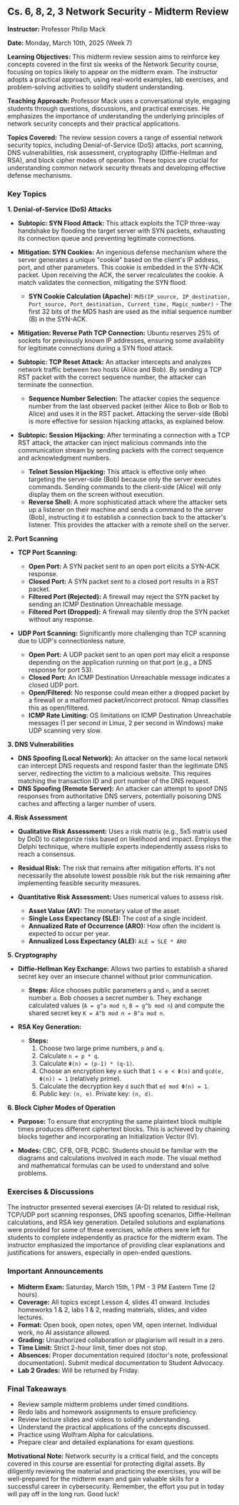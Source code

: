 ## Cs. 6, 8, 2, 3 Network Security - Midterm Review

**Instructor:** Professor Philip Mack

**Date:** Monday, March 10th, 2025 (Week 7)

**Learning Objectives:** This midterm review session aims to reinforce key concepts covered in the first six weeks of the Network Security course, focusing on topics likely to appear on the midterm exam. The instructor adopts a practical approach, using real-world examples, lab exercises, and problem-solving activities to solidify student understanding.

**Teaching Approach:** Professor Mack uses a conversational style, engaging students through questions, discussions, and practical exercises. He emphasizes the importance of understanding the underlying principles of network security concepts and their practical applications.

**Topics Covered:** The review session covers a range of essential network security topics, including Denial-of-Service (DoS) attacks, port scanning, DNS vulnerabilities, risk assessment, cryptography (Diffie-Hellman and RSA), and block cipher modes of operation. These topics are crucial for understanding common network security threats and developing effective defense mechanisms.


### Key Topics

**1. Denial-of-Service (DoS) Attacks**

* **Subtopic: SYN Flood Attack:** This attack exploits the TCP three-way handshake by flooding the target server with SYN packets, exhausting its connection queue and preventing legitimate connections.

* **Mitigation: SYN Cookies:**  An ingenious defense mechanism where the server generates a unique "cookie" based on the client's IP address, port, and other parameters. This cookie is embedded in the SYN-ACK packet. Upon receiving the ACK, the server recalculates the cookie. A match validates the connection, mitigating the SYN flood.

    * **SYN Cookie Calculation (Apache):** `Md5(IP_source, IP_destination, Port_source, Port_destination, Current_time, Magic_number)` - The first 32 bits of the MD5 hash are used as the initial sequence number (B) in the SYN-ACK.

* **Mitigation: Reverse Path TCP Connection:** Ubuntu reserves 25% of sockets for previously known IP addresses, ensuring some availability for legitimate connections during a SYN flood attack.

* **Subtopic: TCP Reset Attack:**  An attacker intercepts and analyzes network traffic between two hosts (Alice and Bob). By sending a TCP RST packet with the correct sequence number, the attacker can terminate the connection.

    * **Sequence Number Selection:**  The attacker copies the sequence number from the last observed packet (either Alice to Bob or Bob to Alice) and uses it in the RST packet.  Attacking the server-side (Bob) is more effective for session hijacking attacks, as explained below.

* **Subtopic: Session Hijacking:**  After terminating a connection with a TCP RST attack, the attacker can inject malicious commands into the communication stream by sending packets with the correct sequence and acknowledgment numbers.

    * **Telnet Session Hijacking:**  This attack is effective only when targeting the server-side (Bob) because only the server executes commands. Sending commands to the client-side (Alice) will only display them on the screen without execution.
    * **Reverse Shell:**  A more sophisticated attack where the attacker sets up a listener on their machine and sends a command to the server (Bob), instructing it to establish a connection back to the attacker's listener. This provides the attacker with a remote shell on the server.

**2. Port Scanning**

* **TCP Port Scanning:**

    * **Open Port:**  A SYN packet sent to an open port elicits a SYN-ACK response.
    * **Closed Port:** A SYN packet sent to a closed port results in a RST packet.
    * **Filtered Port (Rejected):**  A firewall may reject the SYN packet by sending an ICMP Destination Unreachable message.
    * **Filtered Port (Dropped):** A firewall may silently drop the SYN packet without any response.

* **UDP Port Scanning:** Significantly more challenging than TCP scanning due to UDP's connectionless nature.

    * **Open Port:** A UDP packet sent to an open port may elicit a response depending on the application running on that port (e.g., a DNS response for port 53).
    * **Closed Port:**  An ICMP Destination Unreachable message indicates a closed UDP port.
    * **Open/Filtered:**  No response could mean either a dropped packet by a firewall or a malformed packet/incorrect protocol.  Nmap classifies this as open/filtered.
    * **ICMP Rate Limiting:**  OS limitations on ICMP Destination Unreachable messages (1 per second in Linux, 2 per second in Windows) make UDP scanning very slow.

**3. DNS Vulnerabilities**

* **DNS Spoofing (Local Network):**  An attacker on the same local network can intercept DNS requests and respond faster than the legitimate DNS server, redirecting the victim to a malicious website. This requires matching the transaction ID and port number of the DNS request.
* **DNS Spoofing (Remote Server):**  An attacker can attempt to spoof DNS responses from authoritative DNS servers, potentially poisoning DNS caches and affecting a larger number of users.

**4. Risk Assessment**

* **Qualitative Risk Assessment:**  Uses a risk matrix (e.g., 5x5 matrix used by DoD) to categorize risks based on likelihood and impact.  Employs the Delphi technique, where multiple experts independently assess risks to reach a consensus.

* **Residual Risk:**  The risk that remains after mitigation efforts. It's not necessarily the absolute lowest possible risk but the risk remaining after implementing feasible security measures.

* **Quantitative Risk Assessment:** Uses numerical values to assess risk.

    * **Asset Value (AV):**  The monetary value of the asset.
    * **Single Loss Expectancy (SLE):** The cost of a single incident.
    * **Annualized Rate of Occurrence (ARO):**  How often the incident is expected to occur per year.
    * **Annualized Loss Expectancy (ALE):**  `ALE = SLE * ARO`

**5. Cryptography**

* **Diffie-Hellman Key Exchange:** Allows two parties to establish a shared secret key over an insecure channel without prior communication.

    * **Steps:**  Alice chooses public parameters `g` and `n`, and a secret number `a`. Bob chooses a secret number `b`. They exchange calculated values (`A = g^a mod n`, `B = g^b mod n`) and compute the shared secret key `K = A^b mod n = B^a mod n`.

* **RSA Key Generation:**

    * **Steps:**
        1. Choose two large prime numbers, `p` and `q`.
        2. Calculate `n = p * q`.
        3. Calculate `Φ(n) = (p-1) * (q-1)`.
        4. Choose an encryption key `e` such that `1 < e < Φ(n)` and `gcd(e, Φ(n)) = 1` (relatively prime).
        5. Calculate the decryption key `d` such that `ed mod Φ(n) = 1`.
        6. Public key: `(n, e)`. Private key: `(n, d)`.

**6. Block Cipher Modes of Operation**

* **Purpose:** To ensure that encrypting the same plaintext block multiple times produces different ciphertext blocks.  This is achieved by chaining blocks together and incorporating an Initialization Vector (IV).

* **Modes:** CBC, CFB, OFB, PCBC. Students should be familiar with the diagrams and calculations involved in each mode.  The visual method and mathematical formulas can be used to understand and solve problems.

### Exercises & Discussions

The instructor presented several exercises (A-D) related to residual risk, TCP/UDP port scanning responses, DNS spoofing scenarios, Diffie-Hellman calculations, and RSA key generation.  Detailed solutions and explanations were provided for some of these exercises, while others were left for students to complete independently as practice for the midterm exam.  The instructor emphasized the importance of providing clear explanations and justifications for answers, especially in open-ended questions.

### Important Announcements

* **Midterm Exam:** Saturday, March 15th, 1 PM - 3 PM Eastern Time (2 hours).
* **Coverage:**  All topics except Lesson 4, slides 41 onward. Includes homeworks 1 & 2, labs 1 & 2, reading materials, slides, and video lectures.
* **Format:** Open book, open notes, open VM, open internet.  Individual work, no AI assistance allowed.
* **Grading:**  Unauthorized collaboration or plagiarism will result in a zero.
* **Time Limit:** Strict 2-hour limit, timer does not stop.
* **Absences:**  Proper documentation required (doctor's note, professional documentation). Submit medical documentation to Student Advocacy.
* **Lab 2 Grades:**  Will be returned by Friday.

### Final Takeaways

* Review sample midterm problems under timed conditions.
* Redo labs and homework assignments to ensure proficiency.
* Review lecture slides and videos to solidify understanding.
* Understand the practical applications of the concepts discussed.
* Practice using Wolfram Alpha for calculations.
* Prepare clear and detailed explanations for exam questions.


**Motivational Note:**  Network security is a critical field, and the concepts covered in this course are essential for protecting digital assets.  By diligently reviewing the material and practicing the exercises, you will be well-prepared for the midterm exam and gain valuable skills for a successful career in cybersecurity.  Remember, the effort you put in today will pay off in the long run. Good luck!